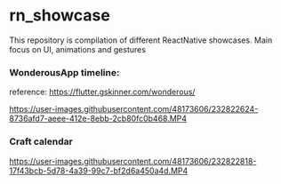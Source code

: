 # rn_showcase


This repository is compilation of different ReactNative showcases. Main focus on UI, animations and gestures

### WonderousApp timeline:
reference: https://flutter.gskinner.com/wonderous/

https://user-images.githubusercontent.com/48173606/232822624-8736afd7-aeee-412e-8ebb-2cb80fc0b468.MP4

### Craft calendar

https://user-images.githubusercontent.com/48173606/232822818-17f43bcb-5d78-4a39-99c7-bf2d6a450a4d.MP4

